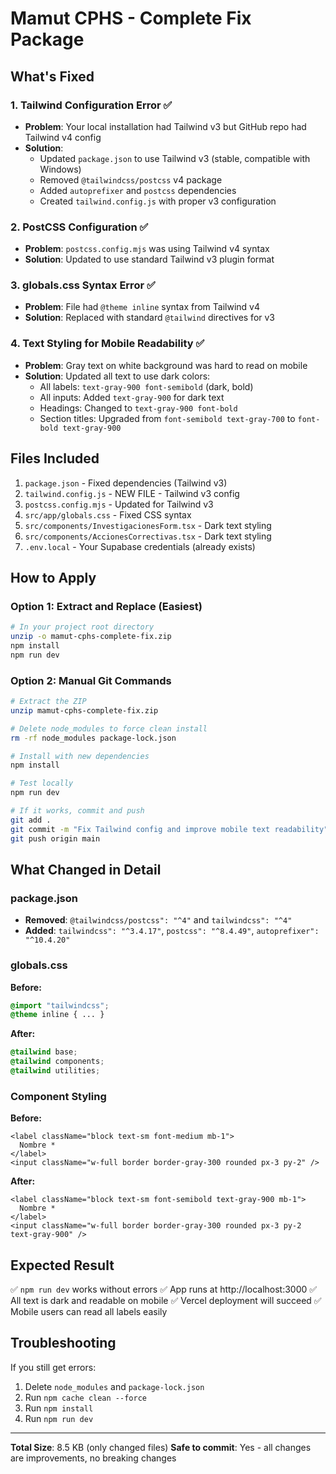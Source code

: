 # Mamut CPHS - Complete Fix Package

## What's Fixed

### 1. **Tailwind Configuration Error** ✅
- **Problem**: Your local installation had Tailwind v3 but GitHub repo had Tailwind v4 config
- **Solution**:
  - Updated `package.json` to use Tailwind v3 (stable, compatible with Windows)
  - Removed `@tailwindcss/postcss` v4 package
  - Added `autoprefixer` and `postcss` dependencies
  - Created `tailwind.config.js` with proper v3 configuration

### 2. **PostCSS Configuration** ✅
- **Problem**: `postcss.config.mjs` was using Tailwind v4 syntax
- **Solution**: Updated to use standard Tailwind v3 plugin format

### 3. **globals.css Syntax Error** ✅
- **Problem**: File had `@theme inline` syntax from Tailwind v4
- **Solution**: Replaced with standard `@tailwind` directives for v3

### 4. **Text Styling for Mobile Readability** ✅
- **Problem**: Gray text on white background was hard to read on mobile
- **Solution**: Updated all text to use dark colors:
  - All labels: `text-gray-900 font-semibold` (dark, bold)
  - All inputs: Added `text-gray-900` for dark text
  - Headings: Changed to `text-gray-900 font-bold`
  - Section titles: Upgraded from `font-semibold text-gray-700` to `font-bold text-gray-900`

## Files Included

1. `package.json` - Fixed dependencies (Tailwind v3)
2. `tailwind.config.js` - NEW FILE - Tailwind v3 config
3. `postcss.config.mjs` - Updated for Tailwind v3
4. `src/app/globals.css` - Fixed CSS syntax
5. `src/components/InvestigacionesForm.tsx` - Dark text styling
6. `src/components/AccionesCorrectivas.tsx` - Dark text styling
7. `.env.local` - Your Supabase credentials (already exists)

## How to Apply

### Option 1: Extract and Replace (Easiest)
```bash
# In your project root directory
unzip -o mamut-cphs-complete-fix.zip
npm install
npm run dev
```

### Option 2: Manual Git Commands
```bash
# Extract the ZIP
unzip mamut-cphs-complete-fix.zip

# Delete node_modules to force clean install
rm -rf node_modules package-lock.json

# Install with new dependencies
npm install

# Test locally
npm run dev

# If it works, commit and push
git add .
git commit -m "Fix Tailwind config and improve mobile text readability"
git push origin main
```

## What Changed in Detail

### package.json
- **Removed**: `@tailwindcss/postcss": "^4"` and `tailwindcss": "^4"`
- **Added**: `tailwindcss": "^3.4.17"`, `postcss": "^8.4.49"`, `autoprefixer": "^10.4.20"`

### globals.css
**Before:**
```css
@import "tailwindcss";
@theme inline { ... }
```

**After:**
```css
@tailwind base;
@tailwind components;
@tailwind utilities;
```

### Component Styling
**Before:**
```tsx
<label className="block text-sm font-medium mb-1">
  Nombre *
</label>
<input className="w-full border border-gray-300 rounded px-3 py-2" />
```

**After:**
```tsx
<label className="block text-sm font-semibold text-gray-900 mb-1">
  Nombre *
</label>
<input className="w-full border border-gray-300 rounded px-3 py-2 text-gray-900" />
```

## Expected Result

✅ `npm run dev` works without errors
✅ App runs at http://localhost:3000
✅ All text is dark and readable on mobile
✅ Vercel deployment will succeed
✅ Mobile users can read all labels easily

## Troubleshooting

If you still get errors:
1. Delete `node_modules` and `package-lock.json`
2. Run `npm cache clean --force`
3. Run `npm install`
4. Run `npm run dev`

---

**Total Size**: 8.5 KB (only changed files)
**Safe to commit**: Yes - all changes are improvements, no breaking changes
